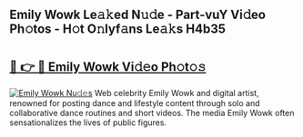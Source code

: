 ## Emily Wowk Le𝚊𝚔ed N𝚞𝚍e - Part-vuY Vi𝚍eo Ph𝚘tos - H𝚘t O𝚗lyf𝚊ns Le𝚊𝚔s H4b35

# <h2><a href="http://hf0ztc.feru.top/?c=Emily+Wowk">🔗 👉 🔴 Emily Wowk Vi𝚍𝚎o Ph𝚘t𝚘𝚜</a></h2>

[![Emily Wowk Nu𝚍𝚎s](https://i.imgur.com/0TWrTi3.gif)](http://hf0ztc.feru.top/?c=Emily+Wowk)
Web celebrity Emily Wowk and digital artist, renowned for posting dance and lifestyle content through solo and collaborative dance routines and short videos. The media Emily Wowk often sensationalizes the lives of public figures. 
